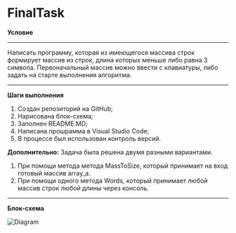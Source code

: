# FinalTask

**Условие**

---

Написать программу, которая из имеющегося массива строк формирует массив из строк, длина которых меньше либо равна 3 символа.
Первоначальный массив можно ввести с клавиатуры, либо задать на старте выполнения алгоритма.

---

**Шаги выполнения**
1. Создан репозиторий на GitHub;
2. Нарисована блок-схема;
3. Заполнен README.MD;
4. Написана прошрамма в Visual Studio Code;
5. В процессе был использован контроль версий.

**Дополнительно:**
Задача была решена двумя разными вариантами.
1. При помощи метода метода MassToSize, который принимает на вход готовый массив array_a.
2. При помощи одного метода Words, который принимает любой массив строк любой длины через консоль.

---

**Блок-схема**

![Diagram](//FinalTask/diagram.jpg)